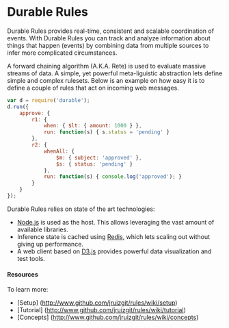 Durable Rules
=====
Durable Rules provides real-time, consistent and scalable coordination of events. With Durable Rules you can track and analyze information about things that happen (events) by combining data from multiple sources to infer more complicated circumstances.  

A forward chaining algorithm (A.K.A. Rete) is used to evaluate massive streams of data. A simple, yet powerful meta-liguistic abstraction lets define simple and complex rulesets. Below is an example on how easy it is to define a couple of rules that act on incoming web messages.  

```javascript
var d = require('durable');
d.run({
    approve: {
        r1: {
            when: { $lt: { amount: 1000 } },
            run: function(s) { s.status = 'pending' }
        },
        r2: {
            whenAll: {
                $m: { subject: 'approved' },
                $s: { status: 'pending' } 
            },
            run: function(s) { console.log('approved'); }
        }
    }
}); 
```

Durable Rules relies on state of the art technologies:  

* [Node.js](http://www.nodejs.org) is used as the host. This allows leveraging the vast amount of available libraries.
* Inference state is cached using [Redis](http://www.redis.io), which lets scaling out without giving up performance.
* A web client based on [D3.js](http://www.d3js.org) provides powerful data visualization and test tools.

#### Resources  
To learn more:
* [Setup] (http://www.github.com/jruizgit/rules/wiki/setup)
* [Tutorial] (http://www.github.com/jruizgit/rules/wiki/tutorial)
* [Concepts] (http://www.github.com/jruizgit/rules/wiki/concepts)
